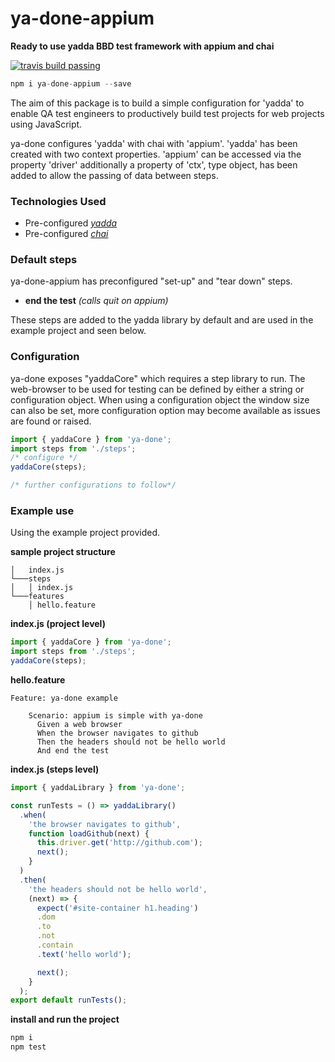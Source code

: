# ya-done-appium

  **Ready to use yadda BBD test framework with appium and chai**  

[![travis build passing](https://travis-ci.org/britishgas-engineering/ya-done.svg?branch=master)](https://travis-ci.org/britishgas-engineering/ya-done-appium)

```js
npm i ya-done-appium --save
```
The aim of this package is to build a simple configuration for 'yadda' to enable QA test engineers to productively build test projects for web projects using JavaScript.

ya-done configures 'yadda' with chai with 'appium'. 'yadda' has been created with two context properties.  'appium' can be accessed via the property 'driver' additionally a property of 'ctx', type object, has been added to allow the passing of data between steps.

### Technologies Used
- Pre-configured  _[yadda](https://github.com/acuminous/yadda)_
- Pre-configured  _[chai](http://chaijs.com/)_

### Default steps
ya-done-appium has preconfigured "set-up" and "tear down" steps.
- **end the test** _(calls quit on appium)_

These steps are added to the yadda library by default and are used in the example project and seen below.

### Configuration
ya-done exposes "yaddaCore" which requires a step library to run.  The web-browser to be used for testing can be defined by either a string or configuration object. When using a configuration object the window size can also be set, more configuration option may become available as issues are found or raised.

```js
import { yaddaCore } from 'ya-done';
import steps from './steps';
/* configure */
yaddaCore(steps);

/* further configurations to follow*/
```

### Example use
Using the example project provided.

**sample project structure**
```
│   index.js    
└───steps
│   │ index.js
└───features
    │ hello.feature
```

**index.js (project level)**
```js
import { yaddaCore } from 'ya-done';
import steps from './steps';
yaddaCore(steps);
```

**hello.feature**
```feature
Feature: ya-done example

    Scenario: appium is simple with ya-done
      Given a web browser
      When the browser navigates to github
      Then the headers should not be hello world
      And end the test
```

**index.js  (steps level)**
```js
import { yaddaLibrary } from 'ya-done';

const runTests = () => yaddaLibrary()
  .when(
    'the browser navigates to github',
    function loadGithub(next) {
      this.driver.get('http://github.com');
      next();
    }
  )
  .then(
    'the headers should not be hello world',
    (next) => {
      expect('#site-container h1.heading')
      .dom
      .to
      .not
      .contain
      .text('hello world');

      next();
    }
  );
export default runTests();
```

**install and run the project**
```js
npm i
npm test
```
